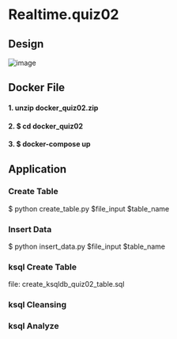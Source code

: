 # Realtime.quiz02
## Design
![image](https://user-images.githubusercontent.com/22583786/233766388-f2bffc1f-9a72-48c8-be50-e5d10e239836.png)


## Docker File 
#### 1. unzip docker_quiz02.zip
#### 2. $ cd docker_quiz02
#### 3. $ docker-compose up

## Application
### Create Table
$ python create_table.py $file_input $table_name

### Insert Data
$ python insert_data.py  $file_input $table_name

### ksql Create Table
file: create_ksqldb_quiz02_table.sql

### ksql Cleansing


### ksql Analyze
